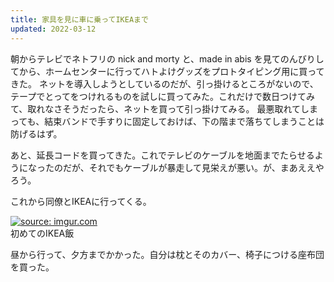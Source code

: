 ```yaml
---
title: 家具を見に車に乗ってIKEAまで
updated: 2022-03-12
---
```


朝からテレビでネトフリの nick and morty と、made in abis を見てのんびりしてから、ホームセンターに行ってハトよけグッズをプロトタイピング用に買ってきた。
ネットを導入しようとしているのだが、引っ掛けるところがないので、テープでとってをつけれるものを試しに買ってみた。これだけで数日つけてみて、取れなさそうだったら、ネットを買って引っ掛けてみる。
最悪取れてしまっても、結束バンドで手すりに固定しておけば、下の階まで落ちてしまうことは防げるはず。

あと、延長コードを買ってきた。これでテレビのケーブルを地面までたらせるようになったのだが、それでもケーブルが暴走して見栄えが悪い。が、まあええやろう。

これから同僚とIKEAに行ってくる。

<a href="https://imgur.com/T86qlFd"><img src="https://i.imgur.com/T86qlFd.png" title="source: imgur.com" /></a>  
初めてのIKEA飯

昼から行って、夕方までかかった。自分は枕とそのカバー、椅子につける座布団を買った。
